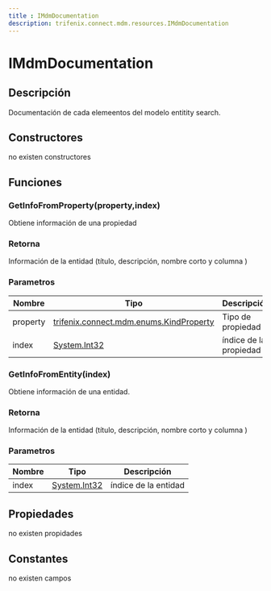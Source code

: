 ```yaml
---
title : IMdmDocumentation
description: trifenix.connect.mdm.resources.IMdmDocumentation
---
```




# IMdmDocumentation

## Descripción
Documentación de cada elemeentos del modelo entitity search.
## Constructores

no existen constructores


## Funciones

### GetInfoFromProperty(property,index)
Obtiene información de una propiedad
### Retorna
Información de la entidad (título, descripción, nombre corto y columna )
### Parametros
| Nombre | Tipo | Descripción |
| ------ | ---- | ----------- |
| property | [trifenix.connect.mdm.enums.KindProperty](#T-trifenix-connect-mdm-enums-KindProperty 'trifenix.connect.mdm.enums.KindProperty') | Tipo de propiedad |
| index | [System.Int32](http://msdn.microsoft.com/query/dev14.query?appId=Dev14IDEF1&l=EN-US&k=k:System.Int32 'System.Int32') | índice de la propiedad |
### GetInfoFromEntity(index)
Obtiene información de una entidad.
### Retorna
Información de la entidad (título, descripción, nombre corto y columna )
### Parametros
| Nombre | Tipo | Descripción |
| ------ | ---- | ----------- |
| index | [System.Int32](http://msdn.microsoft.com/query/dev14.query?appId=Dev14IDEF1&l=EN-US&k=k:System.Int32 'System.Int32') | índice de la entidad |
## Propiedades

no existen propidades

## Constantes
no existen campos

